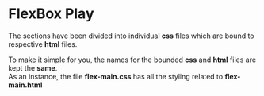 # FlexBox Play

The sections have been divided into individual **css** files which are bound to respective **html** files.  

To make it simple for you, the names for the bounded **css** and **html** files are kept the **same**.  
As an instance, the file **flex-main.css** has all the styling related to **flex-main.html**


 
